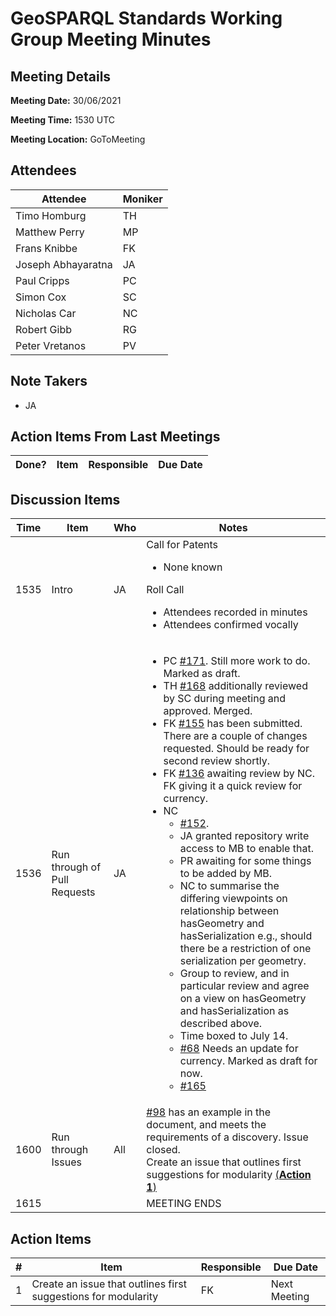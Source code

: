 # GeoSPARQL Standards Working Group Meeting Minutes
## Meeting Details
**Meeting Date:** 30/06/2021

**Meeting Time:** 1530 UTC

**Meeting Location:** GoToMeeting  

## Attendees
Attendee | Moniker |
---- | ---- |
Timo Homburg | TH |
Matthew Perry | MP |
Frans Knibbe | FK |
Joseph Abhayaratna | JA |
Paul Cripps | PC |
Simon Cox | SC |
Nicholas Car | NC |
Robert Gibb | RG |
Peter Vretanos | PV |


## Note Takers
- JA

## Action Items From Last Meetings
Done? | Item | Responsible | Due Date |
---- | ---- | ---- | --- |


## Discussion Items
Time | Item | Who | Notes |
---- | ---- | ---- | ---- |
1535 | Intro | JA | Call for Patents<ul><li>None known</li></ul>Roll Call<ul><li>Attendees recorded in minutes</li><li>Attendees confirmed vocally</li></ul> |
1536 | Run through of Pull Requests | JA | <ul><li>PC [#171](https://github.com/opengeospatial/ogc-geosparql/pull/171). Still more work to do.<br/>Marked as draft.<br/></li><li>TH [#168](https://github.com/opengeospatial/ogc-geosparql/pull/168) additionally reviewed by SC during meeting and approved. Merged. </li><li>FK [#155](https://github.com/opengeospatial/ogc-geosparql/pull/155) has been submitted. There are a couple of changes requested. Should be ready for second review shortly. </li><li>FK [#136](https://github.com/opengeospatial/ogc-geosparql/pull/136) awaiting review by NC. FK giving it a quick review for currency.</li><li>NC<ul><li>[#152](https://github.com/opengeospatial/ogc-geosparql/pull/152).</li><li>JA granted repository write access to MB to enable that.</li><li>PR awaiting for some things to be added by MB.</li><li>NC to summarise the differing viewpoints on relationship between hasGeometry and hasSerialization e.g., should there be a restriction of one serialization per geometry.</li><li>Group to review, and in particular review and agree on a view on hasGeometry and hasSerialization as described above.</li><li>Time boxed to July 14.</li><li>[#68](https://github.com/opengeospatial/ogc-geosparql/pull/68) Needs an update for currency. Marked as draft for now.</li><li>[#165](https://github.com/opengeospatial/ogc-geosparql/pull/165)</li></ul> |
1600 | Run through Issues | All | [#98](https://github.com/opengeospatial/ogc-geosparql/issues/98) has an example in the document, and meets the requirements of a discovery. Issue closed.<br/>Create an issue that outlines first suggestions for modularity [(**Action 1**)](#action_1) |
1615 | | | MEETING ENDS |

## Action Items
\# | Item | Responsible | Due Date |
---- | ---- | ---- | ---- |
<span name="action_1">1</span> | Create an issue that outlines first suggestions for modularity | FK | Next Meeting |
